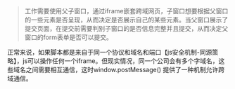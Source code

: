 > 工作需要使用父子窗口，通过iframe嵌套跨域网页，子窗口想要根据父窗口的一些元素是否呈现，从而决定是否展示自己的某些元素。当父窗口展示了提交页面，在提交前需要判别子窗口的是否信息完整并且提交，从而决定父窗口的form表单是否可以提交。

正常来说，如果脚本都是来自于同一个协议和域名和端口【js安全机制-同源策略】，js可以操作任何一个iframe。但现实情况，同一个公司会有多个字域名，这些域名之间需要相互通信，这时window.postMessage() 提供了一种机制允许跨域通信。

